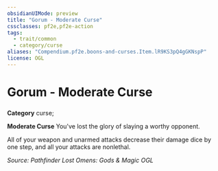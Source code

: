 ```yaml
---
obsidianUIMode: preview
title: "Gorum - Moderate Curse"
cssclasses: pf2e,pf2e-action
tags:
  - trait/common
  - category/curse
aliases: "Compendium.pf2e.boons-and-curses.Item.lR9KS3pQ4gGKNspP"
license: OGL
---
```

# Gorum - Moderate Curse

### 

**Category** curse; 




**Moderate Curse** You've lost the glory of slaying a worthy opponent.

All of your weapon and unarmed attacks decrease their damage dice by one step, and all your attacks are nonlethal.

*Source: Pathfinder Lost Omens: Gods & Magic*
*OGL*